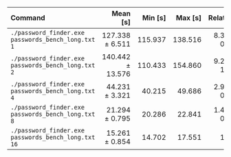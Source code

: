 | Command | Mean [s] | Min [s] | Max [s] | Relative |
|:---|---:|---:|---:|---:|
| `./password_finder.exe passwords_bench_long.txt 1` | 127.338 ± 6.511 | 115.937 | 138.516 | 8.34 ± 0.63 |
| `./password_finder.exe passwords_bench_long.txt 2` | 140.442 ± 13.576 | 110.433 | 154.860 | 9.20 ± 1.03 |
| `./password_finder.exe passwords_bench_long.txt 4` | 44.231 ± 3.321 | 40.215 | 49.686 | 2.90 ± 0.27 |
| `./password_finder.exe passwords_bench_long.txt 8` | 21.294 ± 0.795 | 20.286 | 22.841 | 1.40 ± 0.09 |
| `./password_finder.exe passwords_bench_long.txt 16` | 15.261 ± 0.854 | 14.702 | 17.551 | 1.00 |
